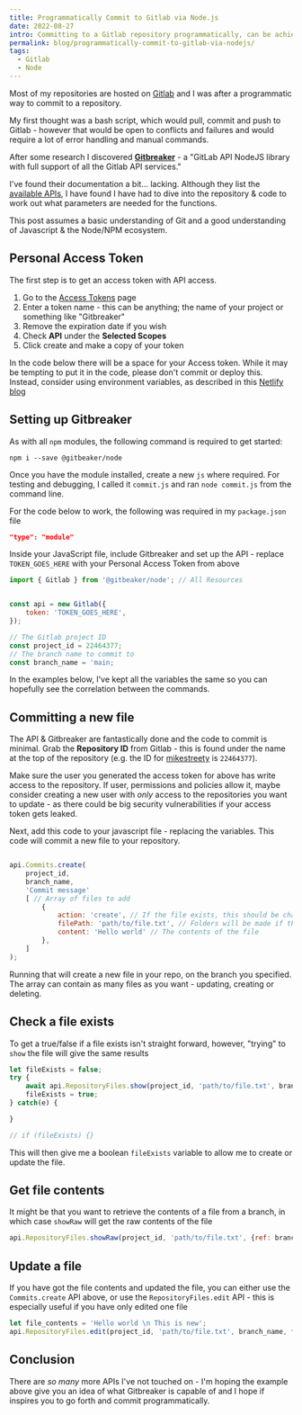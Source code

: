 ```yaml
---
title: Programmatically Commit to Gitlab via Node.js
date: 2022-08-27
intro: Committing to a Gitlab repository programmatically, can be achieved with a NPM package and a few lines of Javascript
permalink: blog/programmatically-commit-to-gitlab-via-nodejs/
tags:
  - Gitlab
  - Node
---
```


Most of my repositories are hosted on [Gitlab](https://gitlab.com/mikestreety) and I was after a programmatic way to commit to a repository.

My first thought was a bash script, which would pull, commit and push to Gitlab - however that would be open to conflicts and failures and would require a lot of error handling and manual commands.

After some research I discovered **[Gitbreaker](https://www.npmjs.com/package/@gitbeaker/node)** - a "GitLab API NodeJS library with full support of all the Gitlab API services."

I've found their documentation a bit... lacking. Although they list the [available APIs](https://github.com/jdalrymple/gitbeaker#supported-apis), I have found I have had to dive into the repository & code to work out what parameters are needed for the functions.

<div class="info">This post assumes a basic understanding of Git and a good understanding of Javascript & the Node/NPM ecosystem.</div>

## Personal Access Token

The first step is to get an access token with API access.

1. Go to the [Access Tokens](https://gitlab.com/-/profile/personal_access_tokens) page
2. Enter a token name - this can be anything; the name of your project or something like "Gitbreaker"
3. Remove the expiration date if you wish
4. Check **API** under the **Selected Scopes**
5. Click create and make a copy of your token

<div class="warning">In the code below there will be a space for your Access token. While it may be tempting to put it in the code, please don't commit or deploy this. Instead, consider using environment variables, as described in this <a href="https://docs.netlify.com/configure-builds/environment-variables/">Netlify blog</a></div>

## Setting up Gitbreaker

As with all `npm` modules, the following command is required to get started:

```
npm i --save @gitbeaker/node
```

Once you have the module installed, create a new `js` where required. For testing and debugging, I called it `commit.js` and ran `node commit.js` from the command line.

For the code below to work, the following was required in my `package.json` file

```json
"type": "module"
```

Inside your JavaScript file, include Gitbreaker and set up the API - replace `TOKEN_GOES_HERE` with your Personal Access Token from above

```js
import { Gitlab } from '@gitbeaker/node'; // All Resources


const api = new Gitlab({
	token: 'TOKEN_GOES_HERE',
});

// The Gitlab project ID
const project_id = 22464377;
// The branch name to commit to
const branch_name = 'main;
```

In the examples below, I've kept all the variables the same so you can hopefully see the correlation between the commands.

## Committing a new file

The API & Gitbreaker are fantastically done and the code to commit is minimal. Grab the **Repository ID** from Gitlab - this is found under the name at the top of the repository (e.g. the ID for [mikestreety](https://github.com/mikestreety/mikestreety) is `22464377`).

<div class="warning">Make sure the user you generated the access token for above has write access to the repository. If user, permissions and policies allow it, maybe consider creating a new user with <em>only</em> access to the repositories you want to update - as there could be big security vulnerabilities if your access token gets leaked.</div>

Next, add this code to your javascript file - replacing the variables. This code will commit a new file to your repository.

```javascript

api.Commits.create(
	project_id,
	branch_name,
	'Commit message'
	[ // Array of files to add
		{
			action: 'create', // If the file exists, this should be changed to update
			filePath: 'path/to/file.txt', // Folders will be made if they don't exist
			content: 'Hello world' // The contents of the file
		},
	]
);
```

Running that will create a new file in your repo, on the branch you specified. The array can contain as many files as you want - updating, creating or deleting.

## Check a file exists

To get a true/false if a file exists isn't straight forward, however, "trying" to `show` the file will give the same results

```javascript
let fileExists = false;
try {
	await api.RepositoryFiles.show(project_id, 'path/to/file.txt', branch_name);
	fileExists = true;
} catch(e) {

}

// if (fileExists) {}
```

This will then give me a boolean `fileExists` variable to allow me to create or update the file.

## Get file contents

It might be that you want to retrieve the contents of a file from a branch, in which case `showRaw` will get the raw contents of the file

```javascript
api.RepositoryFiles.showRaw(project_id, 'path/to/file.txt', {ref: branch_name});
```

## Update a file

If you have got the file contents and updated the file, you can either use the `Commits.create` API above, or use the `RepositoryFiles.edit` API - this is especially useful if you have only edited one file

```javascript
let file_contents = 'Hello world \n This is new';
api.RepositoryFiles.edit(project_id, 'path/to/file.txt', branch_name, file_contents, 'Commit message');
```

## Conclusion

There are _so many_ more APIs I've not touched on - I'm hoping the example above give you an idea of what Gitbreaker is capable of and I hope if inspires you to go forth and commit programmatically.
